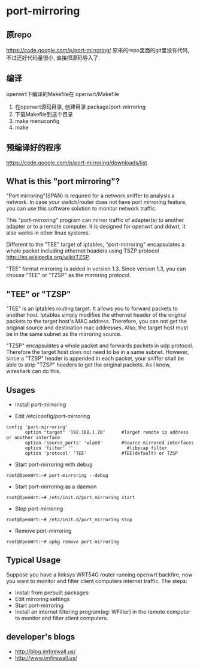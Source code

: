 port-mirroring
================

## 原repo
<https://code.google.com/p/port-mirroring/>
原来的repo里面的git里没有代码, 不过还好代码量很小, 直接把源码导入了.

## 编译
openwrt下编译的Makefile在 openwrt/Makefile

1. 在openwrt源码目录, 创建目录 package/port-mirroring
2. 下载Makefile到这个目录
3. make menuconfig
4. make

## 预编译好的程序

<https://code.google.com/p/port-mirroring/downloads/list>

## What is this "port mirroring"?

"Port mirroring"(SPAN) is required for a network sniffer to analysis a network. In case your switch/router does not have port mirroring feature, you can use this software solution to monitor network traffic.

This "port-mirroring" program can mirror traffic of adapter(s) to another adapter or to a remote computer. It is designed for openwrt and ddwrt, it also works in other linux systems.

Different to the "TEE" target of iptables, "port-mirroring" encapsulates a whole packet including ethernet headers using TSZP protocol <http://en.wikipedia.org/wiki/TZSP>.

"TEE" format mirroring is added in version 1.3. Since version 1.3, you can choose "TEE" or "TZSP" as the mirroring protocol.

## "TEE" or "TZSP"

"TEE" is an iptables routing target. It allows you to forward packets to another host. Iptables simply modifies the ethernet header of the original packets to the target host's MAC address. Therefore, you can not get the original source and destination mac addresses. Also, the target host must be in the same subnet as the mirroring source.

"TZSP" encapsulates a whole packet and forwards packets in udp protocol. Therefore the target host does not need to be in a same subnet. However, since a "TZSP" header is appended in each packet, your sniffer shall be able to strip "TZSP" headers to get the original packets. As I know, wireshark can do this.

## Usages
* install port-mirroring

* Edit /etc/config/port-mirroring
```
config 'port-mirroring'
       option "target" '192.168.1.20'      #Target remote ip address or another interface
       option 'source_ports' 'wlan0'       #Source mirrored interfaces
       option 'filter' ''                    #libpcap filter
       option 'protocol' 'TEE'             #TEE(default) or TZSP
```

* Start port-mirroring with debug
```
root@OpenWrt:~# port-mirroring --debug
```

* Start port-mirroring as a daemon
```
root@OpenWrt:~# /etc/init.d/port_mirroring start
```

* Stop port-mirroring
```
root@OpenWrt:~# /etc/init.d/port_mirroring stop
```

* Remove port-mirroring
```
root@OpenWrt:~# opkg remove port-mirroring
```

## Typical Usage

Suppose you have a linksys WRT54G router running openwrt backfire, now you want to monitor and filter client computers internet traffic. The steps:

* Install from prebuilt packages
* Edit mirroring settings
* Start port-mirroring
* Install an internet filtering program(eg: WFilter) in the remote computer to monitor and filter client computers.

## developer's blogs
* <http://blog.imfirewall.us/>
* <http://www.imfirewall.us/>



